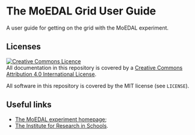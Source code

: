 # The MoEDAL Grid User Guide

A user guide for getting on the grid with the MoEDAL experiment.

## Licenses
<a rel="license" href="http://creativecommons.org/licenses/by/4.0/"><img alt="Creative Commons Licence" style="border-width:0" src="https://i.creativecommons.org/l/by/4.0/88x31.png" /></a>
<br />
All documentation in this repository is covered by a
<a rel="license" href="http://creativecommons.org/licenses/by/4.0/">Creative Commons Attribution 4.0 International License</a>.

All software in this repository is covered by the MIT license (see `LICENSE`).

## Useful links
* [The MoEDAL experiment homepage](http://moedal.web.cern.ch);
* [The Institute for Research in Schools](http://researchinschools.org).
